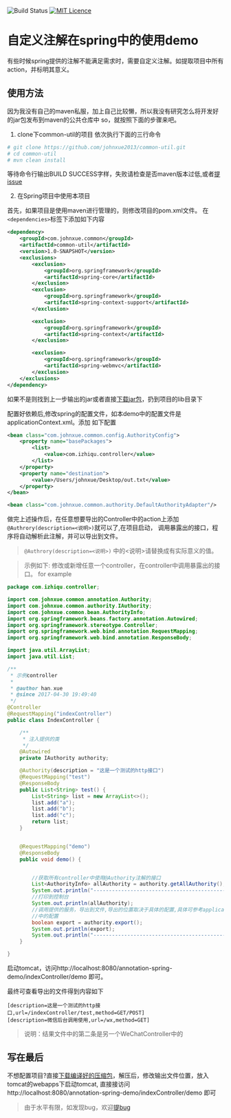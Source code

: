 ![Build Status](https://travis-ci.org/johnxue2013/annotation-spring-demo.svg?branch=master)
[![MIT Licence](https://badges.frapsoft.com/os/mit/mit.svg?v=103)](https://opensource.org/licenses/mit-license.php)
# 自定义注解在spring中的使用demo
有些时候spring提供的注解不能满足需求时，需要自定义注解。如提取项目中所有action，并标明其意义。

## 使用方法
因为我没有自己的maven私服，加上自己比较懒，所以我没有研究怎么将开发好的jar包发布到maven的公共仓库中
so，就按照下面的步骤来吧。  
1. clone下common-util的项目
依次执行下面的三行命令
```bash
# git clone https://github.com/johnxue2013/common-util.git
# cd common-util
# mvn clean install
```
等待命令行输出BUILD SUCCESS字样，失败请检查是否maven版本过低,或者[提issue][1]

2. 在Spring项目中使用本项目  

首先，如果项目是使用maven进行管理的，则修改项目的pom.xml文件。
在`<dependencies>`标签下添加如下内容
```xml
<dependency>
    <groupId>com.johnxue.common</groupId>
    <artifactId>common-util</artifactId>
    <version>1.0-SNAPSHOT</version>
    <exclusions>
        <exclusion>
            <groupId>org.springframework</groupId>
            <artifactId>spring-core</artifactId>
        </exclusion>
        <exclusion>
            <groupId>org.springframework</groupId>
            <artifactId>spring-context-support</artifactId>
        </exclusion>

        <exclusion>
            <groupId>org.springframework</groupId>
            <artifactId>spring-context</artifactId>
        </exclusion>

        <exclusion>
            <groupId>org.springframework</groupId>
            <artifactId>spring-webmvc</artifactId>
        </exclusion>
    </exclusions>
</dependency>
```
如果不是则找到上一步输出的jar或者直接[下载jar包][2]，扔到项目的lib目录下


配置好依赖后,修改spring的配置文件，如本demo中的配置文件是applicationContext.xml。添加
如下配置
```xml
<bean class="com.johnxue.common.config.AuthorityConfig">
    <property name="basePackages">
        <list>
            <value>com.izhiqu.controller</value>
        </list>
    </property>
    <property name="destination">
        <value>/Users/johnxue/Desktop/out.txt</value>
    </property>
</bean>

<bean class="com.johnxue.common.authority.DefaultAuthorityAdapter"/>
```

做完上述操作后，在任意想要导出的Controller中的action上添加`@Authrory(description=<说明>)`就可以了,在项目启动，
调用暴露出的接口，程序将自动解析此注解，并可以导出到文件。

> `@Authrory(description=<说明>)` 中的<说明>请替换成有实际意义的值。


> 示例如下: 修改或新增任意一个controller，在controller中调用暴露出的接口。
for example
```java
package com.izhiqu.controller;

import com.johnxue.common.annotation.Authority;
import com.johnxue.common.authority.IAuthority;
import com.johnxue.common.bean.AuthorityInfo;
import org.springframework.beans.factory.annotation.Autowired;
import org.springframework.stereotype.Controller;
import org.springframework.web.bind.annotation.RequestMapping;
import org.springframework.web.bind.annotation.ResponseBody;

import java.util.ArrayList;
import java.util.List;

/**
 * 示例controller
 *
 * @author han.xue
 * @since 2017-04-30 19:49:40
 */
@Controller
@RequestMapping("indexController")
public class IndexController {

    /**
     * 注入提供的类
     */
    @Autowired
    private IAuthority authority;

    @Authority(description = "这是一个测试的http接口")
    @RequestMapping("test")
    @ResponseBody
    public List<String> test() {
        List<String> list = new ArrayList<>();
        list.add("a");
        list.add("b");
        list.add("c");
        return list;
    }


    @RequestMapping("demo")
    @ResponseBody
    public void demo() {


        //获取所有controller中使用@Authority注解的接口
        List<AuthorityInfo> allAuthority = authority.getAllAuthority();
        System.out.println("---------------------------------------------------");
        //打印到控制台
        System.out.println(allAuthority);
        //调用提供的服务，导出到文件,导出的位置取决于具体的配置,具体可参考applicationContext.xml
        //中的配置
        boolean export = authority.export();
        System.out.println(export);
        System.out.println("---------------------------------------------------");
    }

}

```  
启动tomcat，访问http://localhost:8080/annotation-spring-demo/indexController/demo 即可。

最终可查看导出的文件得到内容如下
``` 
[description=这是一个测试的http接口,url=/indexController/test,method=GET/POST]
[description=微信后台调用使用,url=/wx,method=GET]

```  
> 说明：结果文件中的第二条是另一个WeChatController中的  

## 写在最后  
不想配置项目?直接[下载编译好的压缩包][3]，解压后，修改输出文件位置，放入tomcat的webapps下启动tomcat,
直接接访问http://localhost:8080/annotation-spring-demo/indexController/demo 即可

> 由于水平有限，如发现bug，欢迎[提bug][1]  




[1]:https://github.com/johnxue2013/annotation-spring-demo/issues/new "提bug的超链接"
[2]:https://github.com/johnxue2013/common-util/releases/download/v1.0/common-util.jar "jar包下载"
[3]:https://github.com/johnxue2013/annotation-spring-demo/releases/download/v1.0/annotation-spring-demo.zip "annotation-spring-demo发布包下载"







